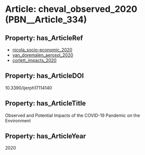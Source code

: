 # Article: __cheval_observed_2020__ (PBN__Article_334)

## Property: has_ArticleRef

* [nicola_socio-economic_2020](../Article/PBN__Article_135)
* [van_doremalen_aerosol_2020](../Article/PBN__Article_21)
* [corlett_impacts_2020](../Article/PBN__Article_335)

## Property: has_ArticleDOI

10.3390/ijerph17114140

## Property: has_ArticleTitle

Observed and Potential Impacts of the COVID-19 Pandemic on the Environment

## Property: has_ArticleYear

2020

